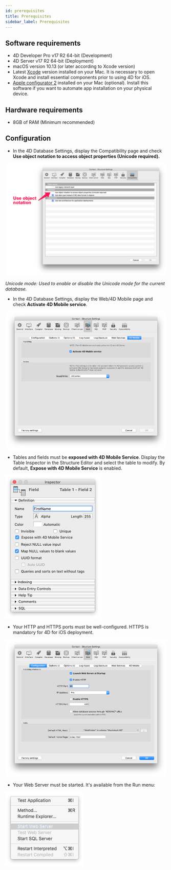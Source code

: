 ```yaml
---
id: prerequisites
title: Prerequisites
sidebar_label: Prerequisites
---
```



## Software requirements

* 4D Developer Pro v17 R2 64-bit (Development)
* 4D Server v17 R2 64-bit (Deployment) 
* macOS version 10.13 (or later according to Xcode version)
* Latest [Xcode](https://itunes.apple.com/us/app/xcode/id497799835) version installed on your Mac. It is necessary to open Xcode and install essential components prior to using 4D for iOS.
* [Apple configurator 2](https://itunes.apple.com/us/app/apple-configurator-2/id1037126344) installed on your Mac (optional). 
Install this software if you want to automate app installation on your physical device.


## Hardware requirements

* 8GB of RAM (Minimum recommended)


## Configuration

* In the 4D Database Settings, display the Compatibility page and check **Use object notation to access object properties (Unicode required).**

![Use object notation](assets/prerequisites/Use-object-notation.png)

*Unicode mode: Used to enable or disable the Unicode mode for the current database.*

* In the 4D Database Settings, display the Web/4D Mobile page and check **Activate 4D Mobile service**.

![4D Mobile services](assets/prerequisites/4D-Mobile-services.png)

* Tables and fields must be **exposed with 4D Mobile Service**. Display the Table Inspector in the Structure Editor and select the table to modify. By default, **Expose with 4D Mobile Service** is enabled.

![Expose table fields](assets/prerequisites/Expose-table-fields-4D-mobile.png)

* Your HTTP and HTTPS ports must be well-configured. HTTPS is mandatory for  4D for iOS deployment.

![Web Configuration](assets/prerequisites/Web-Configuration.png)

* Your Web Server must be started. It's available from the Run menu:

![Start web server](assets/prerequisites/Start-web-server.png)
